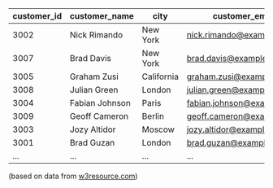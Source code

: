 | customer\_id | customer\_name | city       | customer\_email            |
|--------------|----------------|------------|----------------------------|
| 3002         | Nick Rimando   | New York   | nick.rimando@example.com   |
| 3007         | Brad Davis     | New York   | brad.davis@example.com     |
| 3005         | Graham Zusi    | California | graham.zusi@example.com    |
| 3008         | Julian Green   | London     | julian.green@example.com   |
| 3004         | Fabian Johnson | Paris      | fabian.johnson@example.com |
| 3009         | Geoff Cameron  | Berlin     | geoff.cameron@example.com  |
| 3003         | Jozy Altidor   | Moscow     | jozy.altidor@example.com   |
| 3001         | Brad Guzan     | London     | brad.guzan@example.com     |
| ...          | ...            | ...        | ...                        |

(based on data from
[w3resource.com](https://www.w3resource.com/sql-exercises/sql-joins-exercises.php))
